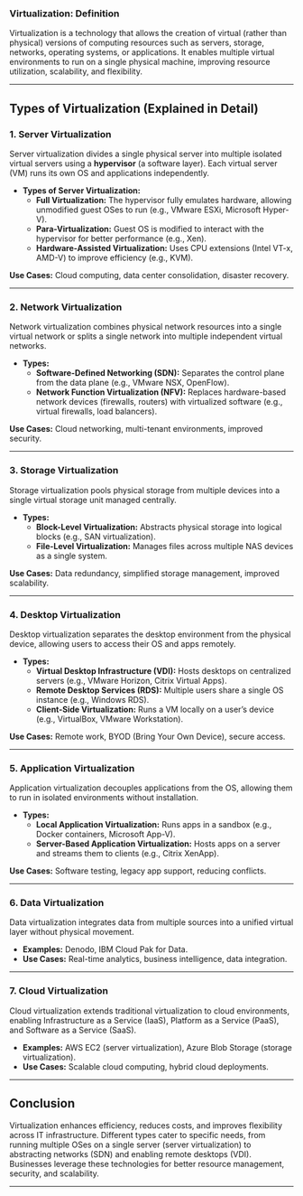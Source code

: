 ### **Virtualization: Definition**
Virtualization is a technology that allows the creation of virtual (rather than physical) versions of computing resources such as servers, storage, networks, operating systems, or applications. It enables multiple virtual environments to run on a single physical machine, improving resource utilization, scalability, and flexibility.

---

## **Types of Virtualization (Explained in Detail)**

### **1. Server Virtualization**
Server virtualization divides a single physical server into multiple isolated virtual servers using a **hypervisor** (a software layer). Each virtual server (VM) runs its own OS and applications independently.

- **Types of Server Virtualization:**
  - **Full Virtualization:** The hypervisor fully emulates hardware, allowing unmodified guest OSes to run (e.g., VMware ESXi, Microsoft Hyper-V).
  - **Para-Virtualization:** Guest OS is modified to interact with the hypervisor for better performance (e.g., Xen).
  - **Hardware-Assisted Virtualization:** Uses CPU extensions (Intel VT-x, AMD-V) to improve efficiency (e.g., KVM).

**Use Cases:** Cloud computing, data center consolidation, disaster recovery.

---

### **2. Network Virtualization**
Network virtualization combines physical network resources into a single virtual network or splits a single network into multiple independent virtual networks.

- **Types:**
  - **Software-Defined Networking (SDN):** Separates the control plane from the data plane (e.g., VMware NSX, OpenFlow).
  - **Network Function Virtualization (NFV):** Replaces hardware-based network devices (firewalls, routers) with virtualized software (e.g., virtual firewalls, load balancers).

**Use Cases:** Cloud networking, multi-tenant environments, improved security.

---

### **3. Storage Virtualization**
Storage virtualization pools physical storage from multiple devices into a single virtual storage unit managed centrally.

- **Types:**
  - **Block-Level Virtualization:** Abstracts physical storage into logical blocks (e.g., SAN virtualization).
  - **File-Level Virtualization:** Manages files across multiple NAS devices as a single system.

**Use Cases:** Data redundancy, simplified storage management, improved scalability.

---

### **4. Desktop Virtualization**
Desktop virtualization separates the desktop environment from the physical device, allowing users to access their OS and apps remotely.

- **Types:**
  - **Virtual Desktop Infrastructure (VDI):** Hosts desktops on centralized servers (e.g., VMware Horizon, Citrix Virtual Apps).
  - **Remote Desktop Services (RDS):** Multiple users share a single OS instance (e.g., Windows RDS).
  - **Client-Side Virtualization:** Runs a VM locally on a user’s device (e.g., VirtualBox, VMware Workstation).

**Use Cases:** Remote work, BYOD (Bring Your Own Device), secure access.

---

### **5. Application Virtualization**
Application virtualization decouples applications from the OS, allowing them to run in isolated environments without installation.

- **Types:**
  - **Local Application Virtualization:** Runs apps in a sandbox (e.g., Docker containers, Microsoft App-V).
  - **Server-Based Application Virtualization:** Hosts apps on a server and streams them to clients (e.g., Citrix XenApp).

**Use Cases:** Software testing, legacy app support, reducing conflicts.

---

### **6. Data Virtualization**
Data virtualization integrates data from multiple sources into a unified virtual layer without physical movement.

- **Examples:** Denodo, IBM Cloud Pak for Data.
- **Use Cases:** Real-time analytics, business intelligence, data integration.

---

### **7. Cloud Virtualization**
Cloud virtualization extends traditional virtualization to cloud environments, enabling Infrastructure as a Service (IaaS), Platform as a Service (PaaS), and Software as a Service (SaaS).

- **Examples:** AWS EC2 (server virtualization), Azure Blob Storage (storage virtualization).
- **Use Cases:** Scalable cloud computing, hybrid cloud deployments.

---

## **Conclusion**
Virtualization enhances efficiency, reduces costs, and improves flexibility across IT infrastructure. Different types cater to specific needs, from running multiple OSes on a single server (server virtualization) to abstracting networks (SDN) and enabling remote desktops (VDI). Businesses leverage these technologies for better resource management, security, and scalability.

---
